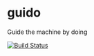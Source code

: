 # guido
Guide the machine by doing

[![Build Status](https://travis-ci.org/vire/guido.svg?branch=master)](https://travis-ci.org/vire/guido)
